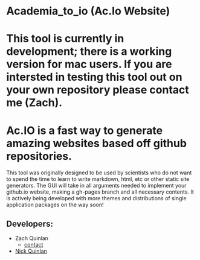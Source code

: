 # Academia_to_io (Ac.Io Website)

# This tool is currently in development; there is a working version for mac users. If you are intersted in testing this tool out on your own repository please contact me (Zach).

# Ac.IO is a fast way to generate amazing websites based off github repositories.
 This tool was originally designed to be used by scientists who do not want to spend the time to learn to write markdown, html, etc or other static site generators. The GUI will take in all arguments needed to implement your github.io website, making a gh-pages branch and all necessary contents. It is actively being developed with more themes and distributions of single application packages on the way soon!

## Developers:
- Zach Quinlan
    - [contact](mailto:zquinlan@gmail.com)
- [Nick Quinlan](https://github.com/nquinlan)
